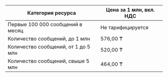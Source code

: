 | Категория ресурса | Цена за 1 млн, вкл. НДС |
| ----- | ----- |
| Первые 100 000 сообщений в месяц | Не тарифицируется |
| Количество сообщений, до 1 млн | 576,00 ₸ |
| Количество сообщений, от 1 до 5 млн | 520,00 ₸ |
| Количество сообщений, свыше 5 млн | 464,00 ₸ |
